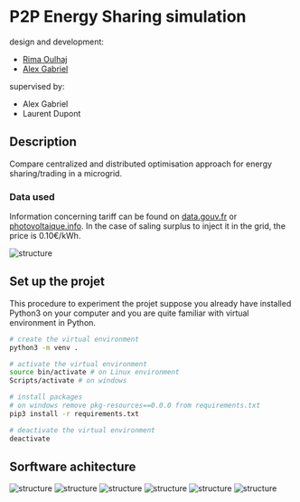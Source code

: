 # P2P Energy Sharing simulation 

design and development:
- [Rima Oulhaj](https://gitlab.com/rimaoulhaj)
- [Alex Gabriel](https://github.com/gabriel-alex)

supervised by:
- Alex Gabriel
- Laurent Dupont 

## Description 
Compare centralized and distributed optimisation approach for energy sharing/trading in a microgrid. 

### Data used
Information concerning tariff can be found on [data.gouv.fr](https://www.data.gouv.fr/fr/datasets/arretes-tarifaires-photovoltaiques-en-metropole/) or [photovoltaique.info](https://www.photovoltaique.info/fr/tarifs-dachat-et-autoconsommation/tarifs-dachat/arrete-tarifaire-en-vigueur/). In the case of saling surplus to inject it in the grid, the price is 0.10€/kWh.

![structure](docs/multiagent-1.png)

## Set up the projet

This procedure to experiment the projet suppose you already have installed Python3 on your computer and you are quite familiar with virtual environment in Python.

```bash 
# create the virtual environment 
python3 -m venv .

# activate the virtual environment
source bin/activate # on Linux environment 
Scripts/activate # on windows

# install packages
# on windows remove pkg-resources==0.0.0 from requirements.txt
pip3 install -r requirements.txt

# deactivate the virtual environment
deactivate
```

## Sorftware achitecture 

![structure](docs/CentralisedOptimisation.png)
![structure](docs/DistributedBiddingProcess.png)
![structure](docs/DistributedPricingSchemes.png)
![structure](docs/Batterycollection.png)
![structure](docs/Predictor.png)
![structure](docs/pricingSchemes.png)